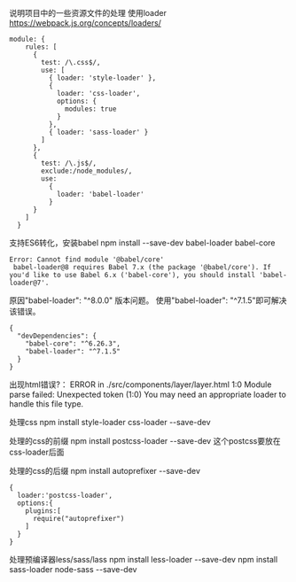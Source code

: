 说明项目中的一些资源文件的处理
使用loader
https://webpack.js.org/concepts/loaders/
~~~
module: {
    rules: [
      {
        test: /\.css$/,
        use: [
          { loader: 'style-loader' },
          {
            loader: 'css-loader',
            options: {
              modules: true
            }
          },
          { loader: 'sass-loader' }
        ]
      },
      {
        test: /\.js$/,
        exclude:/node_modules/,
        use:
          {
            loader: 'babel-loader'
          }
      }
    ]
  }
~~~

支持ES6转化，安装babel
npm install --save-dev babel-loader babel-core
~~~
Error: Cannot find module '@babel/core'
 babel-loader@8 requires Babel 7.x (the package '@babel/core'). If you'd like to use Babel 6.x ('babel-core'), you should install 'babel-loader@7'.
~~~

原因"babel-loader": "^8.0.0" 版本问题。 
使用"babel-loader": "^7.1.5"即可解决该错误。
~~~
{
  "devDependencies": {
    "babel-core": "^6.26.3",
    "babel-loader": "^7.1.5"
  }
}
~~~

出现html错误?：
ERROR in ./src/components/layer/layer.html 1:0
Module parse failed: Unexpected token (1:0)
You may need an appropriate loader to handle this file type.

处理css
npm install style-loader css-loader --save-dev

处理的css的前缀
npm install postcss-loader --save-dev
这个postcss要放在css-loader后面

处理的css的后缀
npm install autoprefixer --save-dev
~~~
{
  loader:'postcss-loader',
  options:{
    plugins:[
      require("autoprefixer")
    ]
  }
}
~~~

处理预编译器less/sass/lass
npm install less-loader --save-dev
npm install sass-loader node-sass --save-dev






